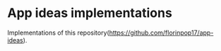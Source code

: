 # App ideas implementations

Implementations of this repository(<https://github.com/florinpop17/app-ideas>).
